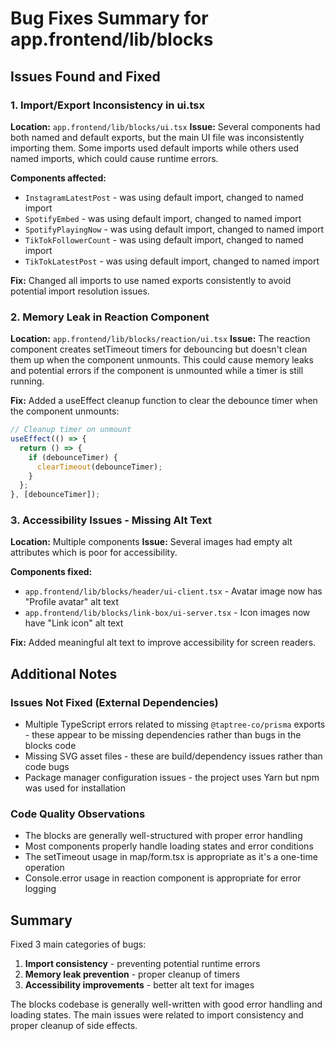 # Bug Fixes Summary for app.frontend/lib/blocks

## Issues Found and Fixed

### 1. Import/Export Inconsistency in ui.tsx
**Location:** `app.frontend/lib/blocks/ui.tsx`
**Issue:** Several components had both named and default exports, but the main UI file was inconsistently importing them. Some imports used default imports while others used named imports, which could cause runtime errors.

**Components affected:**
- `InstagramLatestPost` - was using default import, changed to named import
- `SpotifyEmbed` - was using default import, changed to named import  
- `SpotifyPlayingNow` - was using default import, changed to named import
- `TikTokFollowerCount` - was using default import, changed to named import
- `TikTokLatestPost` - was using default import, changed to named import

**Fix:** Changed all imports to use named exports consistently to avoid potential import resolution issues.

### 2. Memory Leak in Reaction Component
**Location:** `app.frontend/lib/blocks/reaction/ui.tsx`
**Issue:** The reaction component creates setTimeout timers for debouncing but doesn't clean them up when the component unmounts. This could cause memory leaks and potential errors if the component is unmounted while a timer is still running.

**Fix:** Added a useEffect cleanup function to clear the debounce timer when the component unmounts:
```typescript
// Cleanup timer on unmount
useEffect(() => {
  return () => {
    if (debounceTimer) {
      clearTimeout(debounceTimer);
    }
  };
}, [debounceTimer]);
```

### 3. Accessibility Issues - Missing Alt Text
**Location:** Multiple components
**Issue:** Several images had empty alt attributes which is poor for accessibility.

**Components fixed:**
- `app.frontend/lib/blocks/header/ui-client.tsx` - Avatar image now has "Profile avatar" alt text
- `app.frontend/lib/blocks/link-box/ui-server.tsx` - Icon images now have "Link icon" alt text

**Fix:** Added meaningful alt text to improve accessibility for screen readers.

## Additional Notes

### Issues Not Fixed (External Dependencies)
- Multiple TypeScript errors related to missing `@taptree-co/prisma` exports - these appear to be missing dependencies rather than bugs in the blocks code
- Missing SVG asset files - these are build/dependency issues rather than code bugs
- Package manager configuration issues - the project uses Yarn but npm was used for installation

### Code Quality Observations
- The blocks are generally well-structured with proper error handling
- Most components properly handle loading states and error conditions
- The setTimeout usage in map/form.tsx is appropriate as it's a one-time operation
- Console.error usage in reaction component is appropriate for error logging

## Summary
Fixed 3 main categories of bugs:
1. **Import consistency** - preventing potential runtime errors
2. **Memory leak prevention** - proper cleanup of timers
3. **Accessibility improvements** - better alt text for images

The blocks codebase is generally well-written with good error handling and loading states. The main issues were related to import consistency and proper cleanup of side effects.